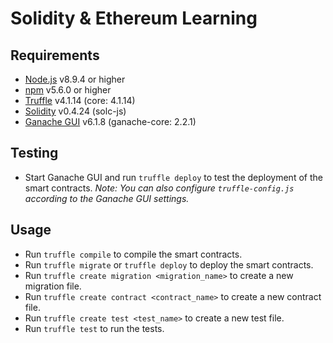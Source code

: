 # Solidity & Ethereum Learning

## Requirements

- [Node.js](https://nodejs.org/en/) v8.9.4 or higher
- [npm](https://www.npmjs.com/) v5.6.0 or higher
- [Truffle](https://truffleframework.com/) v4.1.14 (core: 4.1.14)
- [Solidity](https://solidity.readthedocs.io/en/v0.4.24/) v0.4.24 (solc-js)
- [Ganache GUI](https://trufflesuite.com/ganache/) v6.1.8 (ganache-core: 2.2.1)

## Testing

- Start Ganache GUI and run `truffle deploy` to test the deployment of the smart contracts.
  _Note: You can also configure `truffle-config.js` according to the Ganache GUI settings._

## Usage

- Run `truffle compile` to compile the smart contracts.
- Run `truffle migrate` or `truffle deploy` to deploy the smart contracts.
- Run `truffle create migration <migration_name>` to create a new migration file.
- Run `truffle create contract <contract_name>` to create a new contract file.
- Run `truffle create test <test_name>` to create a new test file.
- Run `truffle test` to run the tests.
